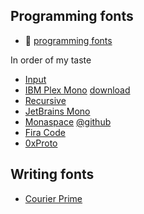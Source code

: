 ## Programming fonts

- 🔗 [programming fonts](https://www.programmingfonts.org)

In order of my taste

- [Input](https://input.djr.com/)
- [IBM Plex Mono](https://www.ibm.com/plex/) [download](https://fonts.google.com/selection)
- [Recursive](https://www.recursive.design/)
- [JetBrains Mono](https://www.jetbrains.com/lp/mono/)
- [Monaspace](https://monaspace.githubnext.com/) [@github](https://github.com/githubnext/monaspace)
- [Fira Code](https://github.com/tonsky/FiraCode)
- [0xProto](https://github.com/0xType/0xProto)

## Writing fonts
- [Courier Prime](https://quoteunquoteapps.com/courierprime/)

